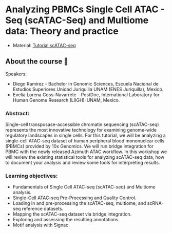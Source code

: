 # Analyzing PBMCs Single Cell ATAC - Seq (scATAC-Seq) and Multiome data: Theory and practice

- Material:  [Tutorial scATAC-seq](https://eveliacoss.github.io/Tutorial_ISCB_LATAM_scATACseq)

## About the course 📌

Speakers:

- Diego Ramirez - Bachelor in Genomic Sciences, Escuela Nacional de Estudios Superiores Unidad Juriquilla UNAM (ENES Juriquilla), Mexico.
- Evelia Lorena Coss-Navarrete - PostDoc, International Laboratory for Human Genome Research (LIIGH)-UNAM, Mexico.

### Abstract:

Single-cell transposase-accessible chromatin sequencing (scATAC-seq) represents the most innovative technology for examining genome-wide regulatory landscapes in single cells. For this tutorial, we will be analyzing a single-cell ATAC-seq dataset of human peripheral blood mononuclear cells (PBMCs) provided by 10x Genomics. We will run bridge integration for PBMC with the newly released Azimuth ATAC workflow. In this workshop we will review the existing statistical tools for analyzing scATAC-seq data, how to document your analysis and review some tools for interpreting results.

### Learning objectives:

- Fundamentals of Single Cell ATAC-seq (scATAC-seq) and Multiome analysis.
- Single-Cell ATAC-seq Pre-Processing and Quality Control.
- Loading in and pre-processing the scATAC-seq, multiome, and scRNA-seq reference datasets.
- Mapping the scATAC-seq dataset via bridge integration.
- Exploring and assessing the resulting annotations.
- Motif analysis with Signac
